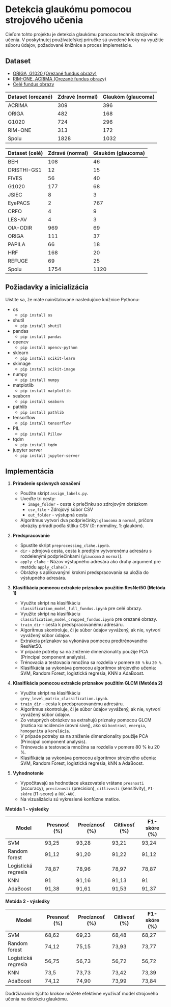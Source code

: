 # Detekcia glaukómu pomocou strojového učenia

Cieľom tohto projektu je detekcia glaukómu pomocou techník strojového učenia. V poskytnutej používateľskej príručke sú uvedené kroky na využitie súboru údajov, požadované knižnice a proces implemetácie.

## Dataset

- [ORIGA, G1020 (Orezané fundus obrazy)](https://www.kaggle.com/datasets/arnavjain1/glaucoma-datasets)
- [RIM-ONE, ACRIMA (Orezané fundus obrazy)](https://www.kaggle.com/datasets/ayush02102001/glaucoma-classification-datasets)
- [Celé fundus obrazy](https://www.kaggle.com/code/banddaniel/glaucoma-classification-w-vit-f1-score-0-91/input)

| Dataset (orezané) | Zdravé (normal) | Glaukóm (glaucoma) |
|-------------------|-----------------|-------------------|
| ACRIMA            | 309             | 396 |
| ORIGA             | 482             | 168 |
| G1020             | 724             | 296 |
| RIM-ONE           | 313             | 172 |
| Spolu             | 1828            | 1032 |

| Dataset (celé) | Zdravé (normal) | Glaukóm (glaucoma) |
|----------------|-----------------|--------------------|
| BEH            | 108             | 46                 |
| DRISTHI-GS1    | 12              | 15                 |
| FIVES          | 56              | 40                 |
| G1020          | 177             | 68                 |
| JSIEC          | 8               | 3                  |
| EyePACS        | 2               | 767                |
| CRFO           | 4               | 9                  |
| LES-AV         | 4               | 3                  |
| OIA-ODIR       | 969             | 69                 |
| ORIGA          | 111             | 37                 |
| PAPILA         | 66              | 18                 |
| HRF            | 168             | 20                 |
| REFUGE         | 69              | 25                 |
| Spolu          | 1754            | 1120               |

## Požiadavky a inicializácia

Uistite sa, že máte nainštalované nasledujúce knižnice Pythonu:

- os
  - `pip install os`
- shutil
  - `pip install shutil`
- pandas
  - `pip install pandas`
- opencv
  - `pip install opencv-python`
- sklearn
  - `pip install scikit-learn`
- skimage
  - `pip install scikit-image`
- numpy
  - `pip install numpy`
- matplotlib
  - `pip install matplotlib`
- seaborn
  - `pip install seaborn`
- pathlib
  - `pip install pathlib`
- tensorflow
  - `pip install tensorflow`
- PIL
  - `pip install Pillow`
- tqdm
  - `pip install tqdm`
- jupyter server
  - `pip install jupyter-server`

## Implementácia

1. **Priradenie správnych označení**
   - Použite skript `assign_labels.py`.
   - Uveďte tri cesty:
     - `image_folder` - cesta k priečinku so zdrojovým obrázkom
     - `csv_file` - Zdrojový súbor CSV
     - `out_folder` - výstupná cesta
   - Algoritmus vytvorí dva podpriečinky: `glaucoma` a `normal`, pričom obrázky priradí podľa štítku CSV (0: normálny, 1: glaukóm).

2. **Predspracovanie**
   - Spustite skript `preprocessing_clahe.ipynb`.
   - `dir` - zdrojová cesta, cesta k predtým vytvorenému adresáru s rozdelenými podpriečinkami (`glaucoma` a `normal`).
   - `apply_clahe` -  Názov výstupného adresára ako druhý argument pre metódu `apply_clahe()` .
   - Obrázky s aplikovanými krokmi predspracovania sa uložia do výstupného adresára.

3. **Klasifikácia pomocou extrakcie príznakov použitím ResNet50 (Metóda 1)**
   - Využite skript na klasifikáciu `classification_model_full_fundus.ipynb` pre celé obrazy.
   - Využite skript na klasifikáciu `classification_model_cropped_fundus.ipynb` pre orezané obrazy.
   - `train_dir` - cesta k predspracovanému adresáru.
   - Algoritmus skontroluje, či je súbor údajov vyvážený, ak nie, vytvorí vyvážený súbor údajov.
   - Extrakcia príznakov sa vykonáva pomocou predtrénovaného ResNet50.
   - V prípade potreby sa na zníženie dimenzionality použije PCA (Principal component analysis).
   - Trénovacia a testovacia množina sa rozdelia v pomere `80 %` ku `20 %`.
   - Klasifikácia sa vykonáva pomocou algoritmov strojového učenia: SVM, Random Forest, logistická regresia, KNN a AdaBoost.

4. **Klasifikácia pomocou extrakcie príznakov použitím GLCM (Metóda 2)**
   - Využite skript na klasifikáciu `grey_level_matrix_classification.ipynb`.
   - `train_dir` - cesta k predspracovanému adresáru.
   - Algoritmus skontroluje, či je súbor údajov vyvážený, ak nie, vytvorí vyvážený súbor údajov.
   - Zo vstupných obrázkov sa extrahujú príznaky pomocou GLCM (matica koincidencie úrovní sivej), ako sú `kontrast`, `energia`, `homogenita` a `korelácia`.
   - V prípade potreby sa na zníženie dimenzionality použije PCA (Principal component analysis).
   - Trénovacia a testovacia množina sa rozdelia v pomere 80 % ku 20 %.
   - Klasifikácia sa vykonáva pomocou algoritmov strojového učenia: SVM, Random Forest, logistická regresia, kNN a AdaBoost.
   
5. **Vyhodnotenie**
   - Vypočítavajú sa hodnotiace ukazovatele vrátane `presnosti` (accuracy), `precíznosti` (precision), `citlivosti` (sensitivity), `F1-skóre` (f1-score) a `ROC-AUC`.
   - Na vizualizáciu sú vykreslené konfúzne matice.

**Metóda 1 - výsledky**

| Model               | Presnosť (%) | Precíznosť (%) | Citlivosť (%) | F1-skóre (%) |
|---------------------|---------------|---------------|---------------|---------------|
| SVM                 | 93,25           | 93,28           |93,21           |93,24           |
| Random forest       | 91,12           | 91,20           |91,22           |91,12           |
| Logistická regresia | 78,87           | 78,96           |78,97           |78,87           |
| KNN                 | 91           | 91,16           |91,13           |91           |
| AdaBoost            | 91,38          | 91,61          |91,53           |91,37           |

**Metóda 2 - výsledky**

| Model               | Presnosť (%) | Precíznosť (%) | Citlivosť (%) | F1-skóre (%) |
|---------------------|---------------|--------------|--------------|-----------|
| SVM                 | 68,62           | 69,23           |68,48         |68,27       |
| Random forest       | 74,12         | 75,15         |73,93        |73,77      |
| Logistická regresia | 56,75         | 56,73         |56,72        |56,72        |
| KNN                 | 73,5        | 73,73          |73,42         |73,39       |
| AdaBoost            | 74,12          | 74,90         |73,99         |73,84     |


Dodržiavaním týchto krokov môžete efektívne využívať model strojového učenia na detekciu glaukómu.